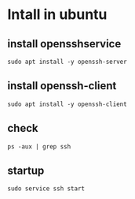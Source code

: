 # Intall in ubuntu

## install opensshservice
```
sudo apt install -y openssh-server
```

## install openssh-client
```
sudo apt install -y openssh-client
```

## check 
```
ps -aux | grep ssh
```

## startup
```
sudo service ssh start
```
